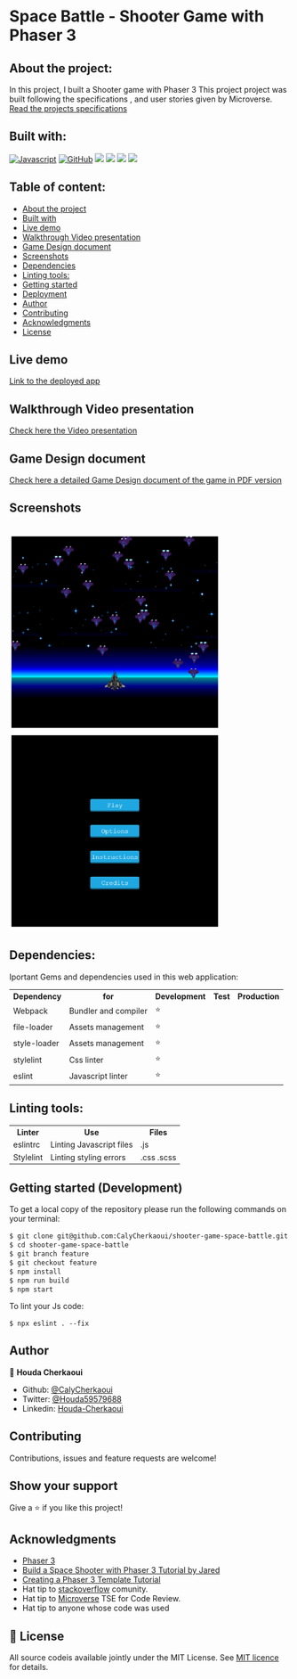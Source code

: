 # Space Battle - Shooter Game with Phaser 3


## About the project:

In this project, I built a Shooter game with Phaser 3
This project project was built following the specifications , and user stories given by Microverse.
[Read the projects specifications](https://www.notion.so/Shooter-game-203e819041c7486bb36f9e65faecba27)

## Built with:

  <a href="https://developer.mozilla.org/en-US/docs/Web/JavaScript"><img width="5%" src="https://media.giphy.com/media/ln7z2eWriiQAllfVcn/giphy.gif" alt="Javascript"></a>
  <a href="https://github.com/"><img width="5%" src="https://i.giphy.com/media/KzJkzjggfGN5Py6nkT/200.webp" alt="GitHub"></a>
  <a href="#"><img width="10%" src="https://media.giphy.com/media/kH6CqYiquZawmU1HI6/giphy.gif"></a>
  <a href="#"><img width="5%" src="https://i.giphy.com/media/IdyAQJVN2kVPNUrojM/200.webp"></a>
  <a href="#"><img width="30px" src="https://cdn.svgporn.com/logos/html-5.svg"></a>
  <a href="#"><img width="30px" src="https://cdn.svgporn.com/logos/css-3.svg"></a>
  <br>

## Table of content:

- [About the project](#about-the-project)
- [Built with](#Built-with)
- [Live demo](#Live-demo)
- [Walkthrough Video presentation](#Walkthrough-Video-presentation)
- [Game Design document](#Game-Design-document)
- [Screenshots](#Screenshots)
- [Dependencies](#dependencies)
- [Linting tools:](#Linting-tools)
- [Getting started](#getting-started)
- [Deployment](#deployment)
- [Author](#author)
- [Contributing](#contributing)
- [Acknowledgments](#acknowledgments)
- [License](#License)

## Live demo
[Link to the deployed app](https://605a16c54d27bd0008297132--keen-galileo-e2a377.netlify.app/)

## Walkthrough Video presentation
[Check here the Video presentation](https://www.loom.com/share/07751fb5a5774a5c985e63ff15c765e4)

## Game Design document
[Check here a detailed Game Design document of the game in PDF version](./screenshots/gdd.pdf)

## Screenshots


<br>
<img width="380" src="./screenshots/gameScreenShot1.png"><img width="380" src="./screenshots/gameScreenShot2.png">
<br>

## Dependencies:

Iportant Gems and dependencies used in this web application:

<table>
  <tr>
    <th>Dependency</th>
    <th>for</th>
    <th>Development</th>
    <th>Test</th>
    <th>Production</th>
  </tr>
  <tr>
    <td>Webpack</td>
    <td>Bundler and compiler</td>
    <td>⭐️</td>
    <td></td>
    <td></td>
  </tr>
    <tr>
    <td>file-loader</td>
    <td>Assets management</td>
    <td>⭐️</td>
    <td></td>
    <td></td>
  </tr>
  <tr>
    <td>style-loader</td>
    <td>Assets management</td>
    <td>⭐️</td>
    <td></td>
    <td></td>
  </tr>
  <tr>
    <td>stylelint</td>
    <td>Css linter</td>
    <td>⭐️</td>
    <td></td>
    <td></td>
  </tr>
  <tr>
    <td>eslint</td>
    <td>Javascript linter</td>
    <td>⭐️</td>
    <td></td>
    <td></td>
  </tr>
  
</table>

## Linting tools:

<table>
  <tr>
    <th>Linter</th>
    <th>Use</th>
    <th>Files</th>
  </tr>
  <tr>
    <td>eslintrc</td>
    <td>Linting Javascript files</td>
    <td>.js</td>
  </tr>
    <tr>
    <td>Stylelint</td>
    <td>Linting styling errors</td>
    <td>.css .scss</td>
  </tr>
</table>

## Getting started (Development)

To get a local copy of the repository please run the following commands on your terminal:

```
$ git clone git@github.com:CalyCherkaoui/shooter-game-space-battle.git
$ cd shooter-game-space-battle
$ git branch feature
$ git checkout feature
$ npm install
$ npm run build
$ npm start
```

To lint your Js code:
```
$ npx eslint . --fix
```

## Author

👤 **Houda Cherkaoui**

- Github: [@CalyCherkaoui](https://github.com/CalyCherkaoui)
- Twitter: [@Houda59579688](https://twitter.com/Houda59579688)
- Linkedin: [Houda-Cherkaoui](https://www.linkedin.com/in/houda-cherkaoui-64106395/)


## Contributing

Contributions, issues and feature requests are welcome!

## Show your support

Give a ⭐️ if you like this project!

## Acknowledgments
- [Phaser 3](https://phaser.io)
- [Build a Space Shooter with Phaser 3 Tutorial by Jared](https://learn.yorkcs.com/category/tutorials/gamedev/phaser-3/build-a-space-shooter-with-phaser-3/)
- [Creating a Phaser 3 Template Tutorial](https://phasertutorials.com/creating-a-phaser-3-template-part-1/)
- Hat tip to [stackoverflow](https://stackoverflow.com) comunity.
- Hat tip to [Microverse](https://www.microverse.org/) TSE for Code Review.
- Hat tip to anyone whose code was used

## 📝 License

All source codeis available jointly under the MIT License.
See [MIT licence](./LICENSE) for details.